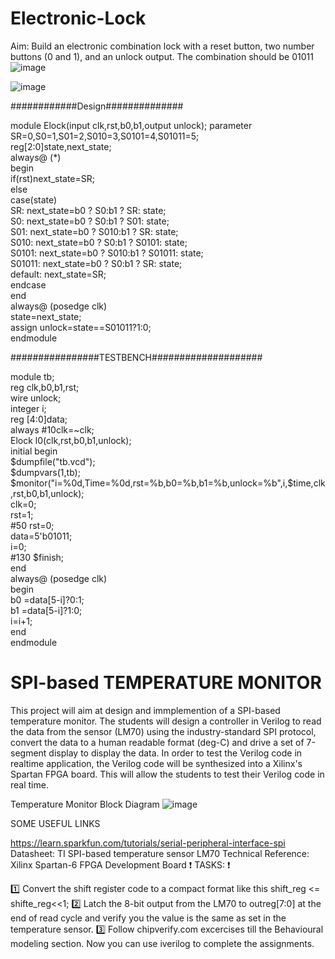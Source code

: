 # Electronic-Lock

Aim: Build an electronic combination lock with a reset button, two number buttons (0 and 1), and an unlock output. The combination should be 01011 
![image](https://user-images.githubusercontent.com/119850000/226257468-1e3f4d6f-3b78-4620-af26-a80acee0c41a.png)

![image](https://user-images.githubusercontent.com/119850000/226257501-f72f350a-66ce-4f90-ba2c-b3a6b70bf51b.png)


############Design##############   
     
module Elock(input clk,rst,b0,b1,output unlock); parameter  
SR=0,S0=1,S01=2,S010=3,S0101=4,S01011=5;   
reg[2:0]state,next_state;  
always@ (*)  
begin  
if(rst)next_state=SR;  
else  
case(state)  
SR: next_state=b0 ? S0:b1 ? SR: state;  
S0: next_state=b0 ? S0:b1 ? S01: state;  
S01: next_state=b0 ? S010:b1 ? SR: state;  
S010: next_state=b0 ? S0:b1 ? S0101: state;  
S0101: next_state=b0 ? S010:b1 ? S01011: state;  
S01011: next_state=b0 ? S0:b1 ? SR: state;  
default: next_state=SR;  
endcase  
end  
always@ (posedge clk)  
state=next_state;  
assign unlock=state==S01011?1:0;  
endmodule  
  
################TESTBENCH####################  
   
module tb;  
reg clk,b0,b1,rst;   
wire unlock;   
integer i;  
reg [4:0]data;  
always #10clk=~clk;  
Elock l0(clk,rst,b0,b1,unlock);  
initial begin    
$dumpfile("tb.vcd");  
$dumpvars(1,tb);  
$monitor("i=%0d,Time=%0d,rst=%b,b0=%b,b1=%b,unlock=%b",i,$time,clk,rst,b0,b1,unlock);  
clk=0;  
rst=1;  
#50 rst=0;  
data=5'b01011;  
i=0;  
#130 $finish;  
end  
always@ (posedge clk)  
begin  
b0 =data[5-i]?0:1;  
b1 =data[5-i]?1:0;  
i=i+1;  
end  
endmodule  

# SPI-based TEMPERATURE MONITOR

This project will aim at design and immplemention of a SPI-based temperature monitor. The students will design a controller in Verilog to read the data from the sensor (LM70) using the industry-standard SPI protocol, convert the data to a human readable format (deg-C) and drive a set of 7-segment display to display the data. In order to test the Verilog code in realtime application, the Verilog code will be synthesized into a Xilinx's Spartan FPGA board. This will allow the students to test their Verilog code in real time.

Temperature Monitor Block Diagram
![image](https://raw.githubusercontent.com/silicon-vlsi/VLSI-2024/main/docs/tempMonitor-blockDiag-v1-0322.png)

SOME USEFUL LINKS

https://learn.sparkfun.com/tutorials/serial-peripheral-interface-spi
Datasheet: TI SPI-based temperature sensor LM70
Technical Reference: Xilinx Spartan-6 FPGA Development Board
❗ TASKS: ❗

1️⃣ Convert the shift register code to a compact format like this shift_reg <= shifte_reg<<1;
2️⃣ Latch the 8-bit output from the LM70 to outreg[7:0] at the end of read cycle and verify you the value is the same as set in the temperature sensor.
3️⃣ Follow chipverify.com excercises till the Behavioural modeling section. Now you can use iverilog to complete the assignments.
